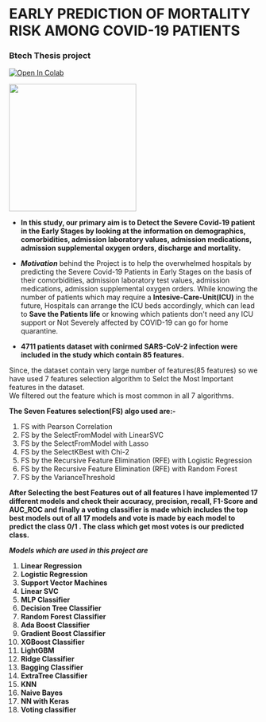 # EARLY PREDICTION OF MORTALITY RISK AMONG COVID-19 PATIENTS
### Btech Thesis project

[![Open In Colab](https://colab.research.google.com/assets/colab-badge.svg)](https://colab.research.google.com/drive/1-xKr6dSdk1LKg3aN6wEy0hbMoaNjyF32#scrollTo=oPgH_GRDbJqi)
<br>


<!-- ![image](https://user-images.githubusercontent.com/43993467/125559094-178dcdcf-a718-41cc-a082-ab14db24605b.png) -->

<img src="https://user-images.githubusercontent.com/43993467/125559094-178dcdcf-a718-41cc-a082-ab14db24605b.png" width="256">

- **In this study, our primary aim is to Detect the Severe Covid-19 patient in the Early
Stages by looking at the information on demographics, comorbidities, admission
laboratory values, admission medications, admission supplemental oxygen orders,
discharge and mortality.**

- ***Motivation*** behind the Project is to help the overwhelmed hospitals by predicting the Severe Covid-19 Patients in Early Stages on the basis of their
comorbidities, admission laboratory test values, admission medications, admission supplemental oxygen orders.
While knowing the number of patients which may require a **Intesive-Care-Unit(ICU)**
in the future, Hospitals can arrange the ICU beds accordingly, which can lead to
**Save the Patients life** or knowing which patients don't need any ICU support or
Not Severely affected by COVID-19 can go for home quarantine.

- **4711 patients dataset with conirmed SARS-CoV-2 infection were included in the study which contain 85 features.**

Since, the dataset contain very large number of features(85 features) so we have used 7 features selection algorithm to Selct the Most Important features in the dataset.<br>
We filtered out the feature  which is most common in all 7 algorithms.

**The Seven Features selection(FS) algo used are:-**
1. FS with Pearson Correlation
2.  FS by the SelectFromModel with LinearSVC
3.  FS by the SelectFromModel with Lasso
4.  FS by the SelectKBest with Chi-2
5.  FS by the Recursive Feature Elimination (RFE) with Logistic Regression
6.  FS by the Recursive Feature Elimination (RFE) with Random Forest
7.  FS by the VarianceThreshold

**After Selecting the best Features out of all features I have implemented 17 different models and check their accuracy, precision, recall, F1-Score and AUC_ROC and finally a voting classifier is made which includes the top best models out of all 17 models and vote is made by each model to predict the class 0/1 .
The class which get most votes is our predicted class.**

***Models which are used in this project are***
1. **Linear Regression**
2. **Logistic Regression**
3. **Support Vector Machines**
4. **Linear SVC**
5. **MLP Classifier**
6. **Decision Tree Classifier**
7. **Random Forest Classifier**
8. **Ada Boost Classifier**
9. **Gradient Boost Classifier**
10. **XGBoost Classifier**
11. **LightGBM**
12. **Ridge Classifier**
13. **Bagging Classifier**
14. **ExtraTree Classifier**
15. **KNN**
16. **Naive Bayes**
17. **NN with Keras**
18. **Voting classifier**

